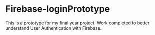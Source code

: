 # Firebase-loginPrototype
This is a prototype for my final year project. Work completed to better understand User Authentication with Firebase. 
